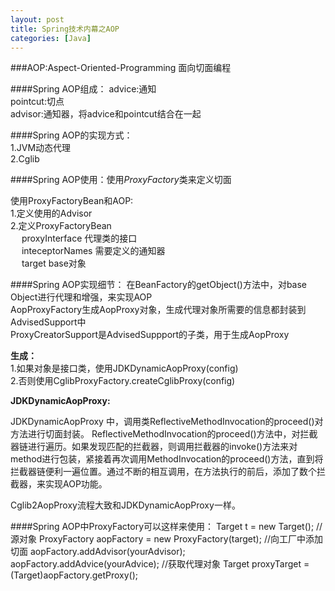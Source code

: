 ```yaml
---
layout: post
title: Spring技术内幕之AOP
categories: [Java]
---
```


###AOP:Aspect-Oriented-Programming  面向切面编程

####Spring AOP组成：
advice:通知  
pointcut:切点  
advisor:通知器，将advice和pointcut结合在一起

####Spring AOP的实现方式：  
1.JVM动态代理  
2.Cglib

####Spring AOP使用：使用*ProxyFactory*类来定义切面

使用ProxyFactoryBean和AOP:  
1.定义使用的Advisor  
2.定义ProxyFactoryBean  
&#8194;&#8194;  proxyInterface   代理类的接口  
&#8194;&#8194;  inteceptorNames 需要定义的通知器  
&#8194;&#8194;  target base对象
		
		
####Spring AOP实现细节：
在BeanFactory的getObject()方法中，对base Object进行代理和增强，来实现AOP  
AopProxyFactory生成AopProxy对象，生成代理对象所需要的信息都封装到AdvisedSupport中  
ProxyCreatorSupport是AdvisedSuppport的子类，用于生成AopProxy

**生成：**  
1.如果对象是接口类，使用JDKDynamicAopProxy(config)  
2.否则使用CglibProxyFactory.createCglibProxy(config)  
	
**JDKDynamicAopProxy:**

JDKDynamicAopProxy 中，调用类ReflectiveMethodInvocation的proceed()对方法进行切面封装。
ReflectiveMethodInvocation的proceed()方法中，对拦截器链进行遍历。如果发现匹配的拦截器，则调用拦截器的invoke()方法来对method进行包装，紧接着再次调用MethodInvocation的proceed()方法，直到将拦截器链便利一遍位置。通过不断的相互调用，在方法执行的前后，添加了数个拦截器，来实现AOP功能。
	
Cglib2AopProxy流程大致和JDKDynamicAopProxy一样。
	
####Spring AOP中ProxyFactory可以这样来使用： 
	Target t = new Target(); //源对象
	ProxyFactory aopFactory = new ProxyFactory(target);
	//向工厂中添加切面 
	aopFactory.addAdvisor(yourAdvisor);
	aopFactory.addAdvice(yourAdvice);
	//获取代理对象
	Target proxyTarget = (Target)aopFactory.getProxy(); 
	
	
